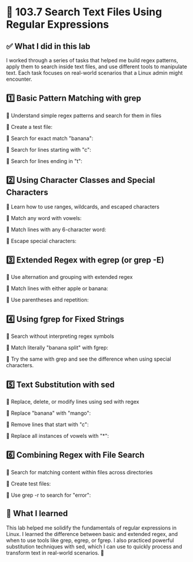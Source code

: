 # 🧪 103.7 Search Text Files Using Regular Expressions 

## ✅ What I did in this lab
I worked through a series of tasks that helped me build regex patterns, apply them to search inside text files, and use different tools to manipulate text. Each task focuses on real-world scenarios that a Linux admin might encounter.



## 1️⃣ Basic Pattern Matching with grep
🔹 Understand simple regex patterns and search for them in files

🔹 Create a test file:

🔹 Search for exact match "banana":

🔹 Search for lines starting with "c":

🔹 Search for lines ending in "t":

## 2️⃣ Using Character Classes and Special Characters
🔹 Learn how to use ranges, wildcards, and escaped characters

🔹 Match any word with vowels:

🔹 Match lines with any 6-character word:

🔹 Escape special characters:

## 3️⃣ Extended Regex with egrep (or grep -E)
🔹 Use alternation and grouping with extended regex

🔹 Match lines with either apple or banana:

🔹 Use parentheses and repetition:

## 4️⃣ Using fgrep for Fixed Strings
🔹 Search without interpreting regex symbols

🔹 Match literally "banana split" with fgrep:

🔹 Try the same with grep and see the difference when using special characters.

## 5️⃣ Text Substitution with sed
🔹 Replace, delete, or modify lines using sed with regex

🔹 Replace "banana" with "mango":

🔹 Remove lines that start with "c":

🔹 Replace all instances of vowels with "*":

## 6️⃣ Combining Regex with File Search
🔹 Search for matching content within files across directories

🔹 Create test files:

🔹 Use grep -r to search for "error":


## 🧠 What I learned
This lab helped me solidify the fundamentals of regular expressions in Linux. I learned the difference between basic and extended regex, and when to use tools like grep, egrep, or fgrep. I also practiced powerful substitution techniques with sed, which I can use to quickly process and transform text in real-world scenarios. 🚀
